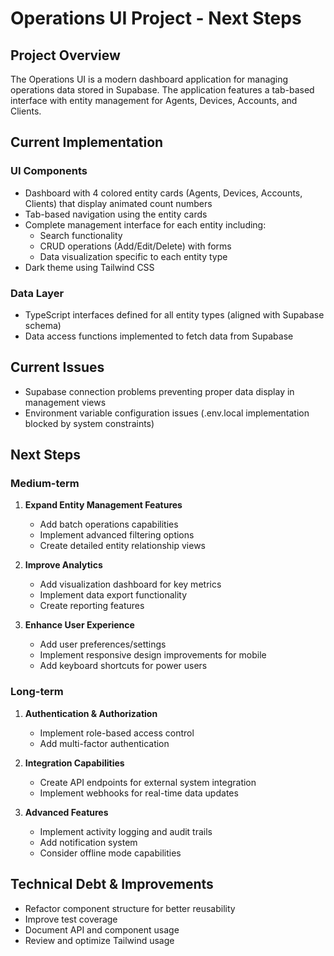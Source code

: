 # Operations UI Project - Next Steps

## Project Overview

The Operations UI is a modern dashboard application for managing operations data stored in Supabase. The application features a tab-based interface with entity management for Agents, Devices, Accounts, and Clients.

## Current Implementation

### UI Components
- Dashboard with 4 colored entity cards (Agents, Devices, Accounts, Clients) that display animated count numbers
- Tab-based navigation using the entity cards
- Complete management interface for each entity including:
  - Search functionality
  - CRUD operations (Add/Edit/Delete) with forms
  - Data visualization specific to each entity type
- Dark theme using Tailwind CSS

### Data Layer
- TypeScript interfaces defined for all entity types (aligned with Supabase schema)
- Data access functions implemented to fetch data from Supabase

## Current Issues
- Supabase connection problems preventing proper data display in management views
- Environment variable configuration issues (.env.local implementation blocked by system constraints)

## Next Steps

### Medium-term
1. **Expand Entity Management Features**
   - Add batch operations capabilities
   - Implement advanced filtering options
   - Create detailed entity relationship views

2. **Improve Analytics**
   - Add visualization dashboard for key metrics
   - Implement data export functionality
   - Create reporting features

3. **Enhance User Experience**
   - Add user preferences/settings
   - Implement responsive design improvements for mobile
   - Add keyboard shortcuts for power users

### Long-term
1. **Authentication & Authorization**
   - Implement role-based access control
   - Add multi-factor authentication

2. **Integration Capabilities**
   - Create API endpoints for external system integration
   - Implement webhooks for real-time data updates

3. **Advanced Features**
   - Implement activity logging and audit trails
   - Add notification system
   - Consider offline mode capabilities

## Technical Debt & Improvements
- Refactor component structure for better reusability
- Improve test coverage
- Document API and component usage
- Review and optimize Tailwind usage